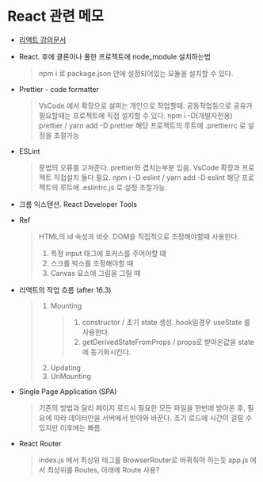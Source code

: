 # React 관련 메모

-  [리액트 강의문서](https://react.vlpt.us/)
-  React. 후에 클론이나 풀한 프로젝트에 node_module 설치하는법

   > npm i 로 package.json 안에 설정되어있는 모듈을 설치할 수 있다.

-  Prettier - code formatter

   > VsCode 에서 확장으로 설피는 개인으로 작업할때.
   > 공동작업등으로 공유가 필요할때는 프로젝트에 직접 설치할 수 있다.
   > npm i -D(개발자전용) prettier / yarn add -D prettier
   > 해당 프로젝트의 루트에 .prettierrc 로 설정을 조절가능

-  ESLint

   > 문법의 오류를 고쳐준다. prettier와 겹치는부분 있음.
   > VsCode 확장과 프로젝트 직접설치 둘다 필요.
   > npm i -D eslint / yarn add -D eslint
   > 해당 프로젝트의 루트에 .eslintrc.js 로 설정 조절가능.

-  크롬 익스텐션. React Developer Tools

-  Ref

   > HTML의 id 속성과 비슷. DOM을 직접적으로 조정해야할때 사용한다.
   >
   > 1. 특정 input 태그에 포커스를 주어야할 떄
   > 2. 스크롤 박스를 조정해야할 때
   > 3. Canvas 요소에 그림을 그릴 때

-  리액트의 작업 흐름 (after 16.3)

   > 1. Mounting
   >    > 1. constructor / 초기 state 생성. hook일경우 useState 를 사용한다.
   >    > 2. getDerivedStateFromProps / props로 받아온값을 state 에 동기화시킨다.
   > 2. Updating
   > 3. UnMounting

-  Single Page Application (SPA)

   > 기존의 방법과 달리 페이지 로드시 필요한 모든 파일을 한번에 받아온 후, 필요에 따라 데이터만을 서버에서 받아와 바꾼다. 초기 로드에 시간이 걸릴 수 있지만 이후에는 빠름.

-  React Router
   > index.js 에서 최상위 태그를 BrowserRouter로 바꿔줘야 하는듯
   > app.js 에서 최상위를 Routes, 아래에 Route 사용?
